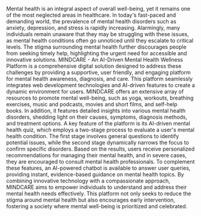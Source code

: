 Mental health is an integral aspect of overall well-being, yet it remains one of the 
most neglected areas in healthcare. In today's fast-paced and demanding world, the 
prevalence of mental health disorders such as anxiety, depression, and stress is 
rapidly increasing. Alarmingly, many individuals remain unaware that they may be 
struggling with these issues, as mental health conditions often go unnoticed until they 
escalate to critical levels. The stigma surrounding mental health further discourages 
people from seeking timely help, highlighting the urgent need for accessible and 
innovative solutions. 
MINDCARE - An AI-Driven Mental Health Wellness Platform is a comprehensive 
digital solution designed to address these challenges by providing a supportive, user
friendly, and engaging platform for mental health awareness, diagnosis, and care. 
This platform seamlessly integrates web development technologies and AI-driven 
features to create a dynamic environment for users. MINDCARE offers an extensive 
array of resources to promote mental well-being, such as yoga, workouts, breathing 
exercises, music and podcasts, movies and short films, and self-help books. In 
addition, it features detailed insights into various mental health disorders, shedding 
light on their causes, symptoms, diagnosis methods, and treatment options. 
A key feature of the platform is its AI-driven mental health quiz, which employs a 
two-stage process to evaluate a user's mental health condition. The first stage involves 
general questions to identify potential issues, while the second stage dynamically 
narrows the focus to confirm specific disorders. Based on the results, users receive 
personalized recommendations for managing their mental health, and in severe cases, 
they are encouraged to consult mental health professionals. To complement these 
features, an AI-powered chatbot is available to answer user queries, providing instant, 
evidence-based guidance on mental health topics. 
By combining innovative technology with a compassionate approach, MINDCARE 
aims to empower individuals to understand and address their mental health needs 
effectively. This platform not only seeks to reduce the stigma around mental health 
but also encourages early intervention, fostering a society where mental well-being 
is prioritized and celebrated.
